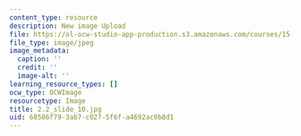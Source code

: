 ```yaml
---
content_type: resource
description: New image Upload
file: https://ol-ocw-studio-app-production.s3.amazonaws.com/courses/15-s21-nuts-and-bolts-of-business-plans-january-iap-2014/68586f793ab7c0275f6fa4692ac0b8d1_2.2_slide_10.jpg
file_type: image/jpeg
image_metadata:
  caption: ''
  credit: ''
  image-alt: ''
learning_resource_types: []
ocw_type: OCWImage
resourcetype: Image
title: 2.2_slide_10.jpg
uid: 68586f79-3ab7-c027-5f6f-a4692ac0b8d1
---
```

